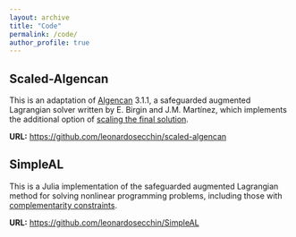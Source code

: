 ```yaml
---
layout: archive
title: "Code"
permalink: /code/
author_profile: true
---
```


## Scaled-Algencan

This is an adaptation of [Algencan](https://www.ime.usp.br/~egbirgin/tango/codes.php) 3.1.1, a safeguarded augmented Lagrangian solver written by E. Birgin and J.M. Martínez, which implements the additional option of [scaling the final solution](https://doi.org/10.1007/s12532-021-00207-9).

**URL:** <https://github.com/leonardosecchin/scaled-algencan>

## SimpleAL

This is a Julia implementation of the safeguarded augmented Lagrangian method for solving nonlinear programming problems, including those with [complementarity constraints](https://optimization-online.org/?p=31446).

**URL:** <https://github.com/leonardosecchin/SimpleAL>
